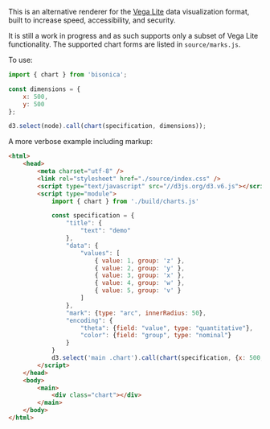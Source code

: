 This is an alternative renderer for the [Vega Lite](https://vega.github.io/vega-lite/) data visualization format, built to increase speed, accessibility, and security.

It is still a work in progress and as such supports only a subset of Vega Lite functionality. The supported chart forms are listed in `source/marks.js`.

To use:

```javascript
import { chart } from 'bisonica';

const dimensions = {
    x: 500,
    y: 500
};

d3.select(node).call(chart(specification, dimensions));
```

A more verbose example including markup:

```html
<html>
    <head>
        <meta charset="utf-8" />
        <link rel="stylesheet" href="./source/index.css" />
        <script type="text/javascript" src="//d3js.org/d3.v6.js"></script>
        <script type="module">
            import { chart } from './build/charts.js'

            const specification = {
                "title": {
                    "text": "demo"
                },
                "data": {
                    "values": [
                        { value: 1, group: 'z' },
                        { value: 2, group: 'y' },
                        { value: 3, group: 'x' },
                        { value: 4, group: 'w' },
                        { value: 5, group: 'v' }
                    ]
                },
                "mark": {type: "arc", innerRadius: 50},
                "encoding": {
                    "theta": {field: "value", type: "quantitative"},
                    "color": {field: "group", type: "nominal"}
                }
            }
            d3.select('main .chart').call(chart(specification, {x: 500, y: 500}))
        </script>
    </head>
    <body>
        <main>
            <div class="chart"></div>
        </main>
    </body>
</html>
```